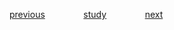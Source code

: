 

<a href="https://github.com/raphaelkaique1/study/blob/main/3-bancos_de_dados/3.1-sql/modelagem_de_dados.md">previous</a>⠀⠀⠀⠀⠀⠀<a href="https://github.com/raphaelkaique1/study#sql">study</a>⠀⠀⠀⠀⠀⠀<a href="https://github.com/raphaelkaique1/study/blob/main/3-bancos_de_dados/3.1-sql/normalizacao_e_desnormalizacao.md">next</a>